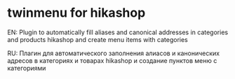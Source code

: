 # twinmenu for hikashop
EN:
Plugin to automatically fill aliases and canonical addresses in categories and products hikashop and create menu items with categories

RU:
Плагин для автоматического заполнения алиасов и канонических адресов в категориях и товарах hikashop и создание пунктов меню с категориями
